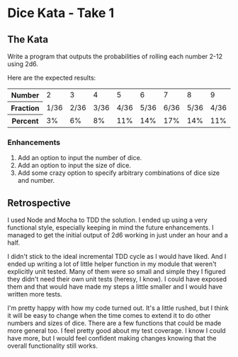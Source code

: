 # Dice Kata - Take 1

## The Kata

Write a program that outputs the probabilities of rolling each number 2-12 using 2d6. 

Here are the expected results:

<table>
  <tr>
    <th>Number</th><td>2</td><td>3</td><td>4</td><td>5</td><td>6</td><td>7</td><td>8</td><td>9</td><td>10</td><td>11</td><td>12</td>
  </tr>
  <tr>
  <th>Fraction</th><td>1/36</td><td>2/36</td><td>3/36</td><td>4/36</td><td>5/36</td><td>6/36</td><td>5/36</td><td>4/36</td><td>3/36</td><td>2/36</td><td>1/36</td>
  </tr>
  <tr>
    <th>Percent</th><td>3%</td><td>6%</td><td>8%</td><td>11%</td><td>14%</td><td>17%</td><td>14%</td><td>11%</td><td>8%</td><td>6%</td><td>3%</td>
  </tr>  
</table>

### Enhancements
1. Add an option to input the number of dice.
1. Add an option to input the size of dice.
1. Add some crazy option to specify arbitrary combinations of dice size and number.


## Retrospective

I used Node and Mocha to TDD the solution. I ended up using a very functional style, especially keeping in mind the
future enhancements. I managed to get the initial output of 2d6 working in just under an hour and a half.

I didn't stick to the ideal incremental TDD cycle as I would have liked. And I ended up writing a lot of little helper 
function in my module that weren't explicitly unit tested. Many of them were so small and simple they I figured they
didn't need their own unit tests (heresy, I know). I could have exposed them and that would have made my steps a little
smaller and I would have written more tests.

I'm pretty happy with how my code turned out. It's a little rushed, but I think it will be easy to change when the time
comes to extend it to do other numbers and sizes of dice. There are a few functions that could be made more general too.
I feel pretty good about my test coverage. I know I could have more, but I would feel confident making changes knowing
that the overall functionality still works.
